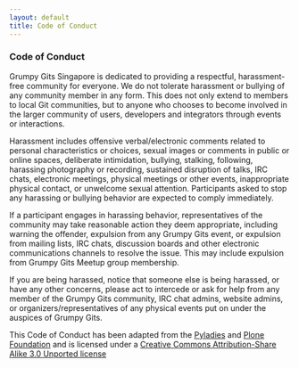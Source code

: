 ```yaml
---
layout: default
title: Code of Conduct
---
```


### Code of Conduct

Grumpy Gits Singapore is dedicated to providing a respectful, harassment-free community for everyone. We do not tolerate harassment or bullying of any community member in any form. This does not only extend to members to local Git communities, but to anyone who chooses to become involved in the larger community of users, developers and integrators through events or interactions.

Harassment includes offensive verbal/electronic comments related to personal characteristics or choices, sexual images or comments in public or online spaces, deliberate intimidation, bullying, stalking, following, harassing photography or recording, sustained disruption of talks, IRC chats, electronic meetings, physical meetings or other events, inappropriate physical contact, or unwelcome sexual attention. Participants asked to stop any harassing or bullying behavior are expected to comply immediately.

If a participant engages in harassing behavior, representatives of the community may take reasonable action they deem appropriate, including warning the offender, expulsion from any Grumpy Gits event, or expulsion from mailing lists, IRC chats, discussion boards and other electronic communications channels to resolve the issue. This may include expulsion from Grumpy Gits Meetup group membership.

If you are being harassed, notice that someone else is being harassed, or have any other concerns, please act to intercede or ask for help from any member of the Grumpy Gits community, IRC chat admins, website admins, or organizers/representatives of any physical events put on under the auspices of Grumpy Gits.

This Code of Conduct has been adapted from the [Pyladies](http://www.pyladies.com/CodeOfConduct/) and [Plone Foundation](http://plone.org/foundation/materials/foundation-resolutions/code-of-conduct) and is licensed under a [Creative Commons Attribution-Share Alike 3.0 Unported license](http://creativecommons.org/licenses/by-sa/3.0/)